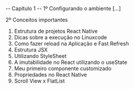 -- Capítulo 1 --
1º Configurando o ambiente
[...]

2º Conceitos importantes
01. Estrutura de projetos React Native
02. Dicas sobre a execução no Linuxcode
03. Como fazer reload na Aplicação e Fast Refresh
04. Estrutura JSX
05. Utilizando StyleSheet
06. A imutabilidade no React utilizando o useState
07. Meu primeiro componente customizado
08. Propriedades no React Native
09. Scroll View x FlatList